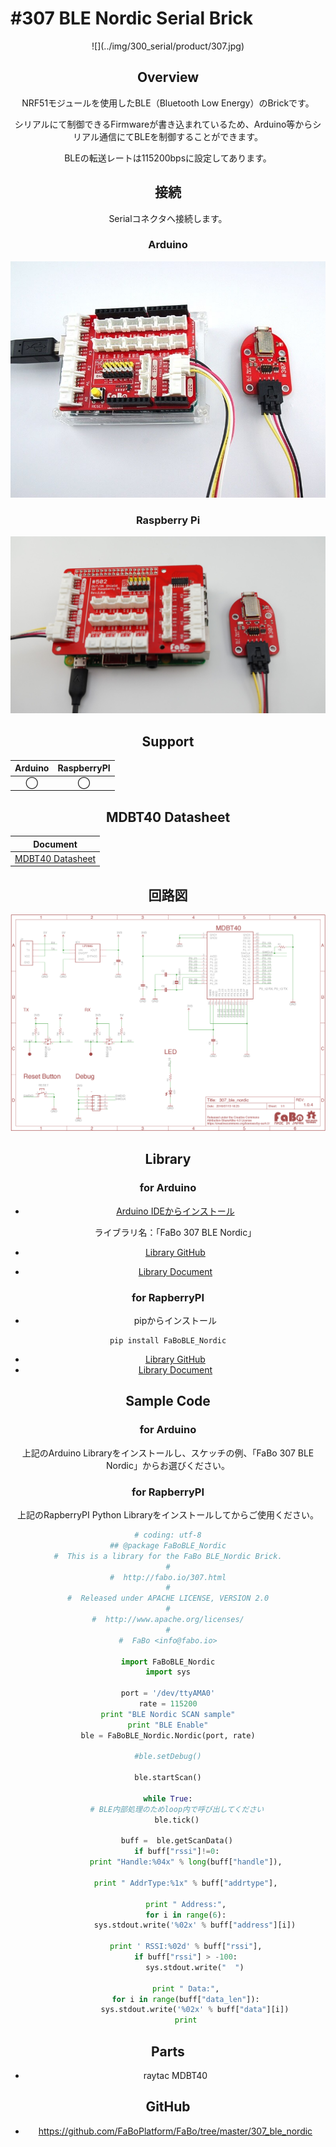 # #307 BLE Nordic Serial Brick

<center>
![](../img/300_serial/product/307.jpg)
<!--COLORME-->

## Overview
NRF51モジュールを使用したBLE（Bluetooth Low Energy）のBrickです。

シリアルにて制御できるFirmwareが書き込まれているため、Arduino等からシリアル通信にてBLEを制御することができます。

BLEの転送レートは115200bpsに設定してあります。

## 接続
Serialコネクタへ接続します。

### Arduino
![](../img/300_serial/connect/307_ble_nordic_connect.jpg)
### Raspberry Pi
![](../img/300_serial/connect/307_connect_with_rasppi.jpg)

## Support
|Arduino|RaspberryPI|
|:--:|:--:|
|◯|◯|

## MDBT40 Datasheet

|Document|
|--|
|[MDBT40 Datasheet](http://www.raytac.com/download/MDBT40/MDBT40%20spec-Version%20A4.pdf)|

## 回路図
![](../img/300_serial/schematic/307_ble_nordic.png)

## Library

### for Arduino
- [Arduino IDEからインストール](http://fabo.io/library_install.html)

  ライブラリ名：「FaBo 307 BLE Nordic」

- [Library GitHub](https://github.com/FaBoPlatform/FaBoBLE-Nordic-Library)
- [Library Document](http://fabo.io/doxygen/FaBoBLE-Nordic-Library/)

### for RapberryPI
- pipからインストール
```
pip install FaBoBLE_Nordic
```
- [Library GitHub](https://github.com/FaBoPlatform/FaBoBLE-Nordic-Python)
- [Library Document](http://fabo.io/doxygen/FaBoBLE-Nordic-Python/)

## Sample Code
### for Arduino
上記のArduino Libraryをインストールし、スケッチの例、「FaBo 307 BLE Nordic」からお選びください。

### for RapberryPI
上記のRapberryPI Python Libraryをインストールしてからご使用ください。

```python
# coding: utf-8
## @package FaBoBLE_Nordic
#  This is a library for the FaBo BLE_Nordic Brick.
#
#  http://fabo.io/307.html
#
#  Released under APACHE LICENSE, VERSION 2.0
#
#  http://www.apache.org/licenses/
#
#  FaBo <info@fabo.io>

import FaBoBLE_Nordic
import sys

port = '/dev/ttyAMA0'
rate = 115200
print "BLE Nordic SCAN sample"
print "BLE Enable"
ble = FaBoBLE_Nordic.Nordic(port, rate)

#ble.setDebug()

ble.startScan()

while True:
    # BLE内部処理のためloop内で呼び出してください
    ble.tick()

    buff =  ble.getScanData()
    if buff["rssi"]!=0:
        print "Handle:%04x" % long(buff["handle"]),

        print " AddrType:%1x" % buff["addrtype"],

        print " Address:",
        for i in range(6):
            sys.stdout.write('%02x' % buff["address"][i])

        print ' RSSI:%02d' % buff["rssi"],
        if buff["rssi"] > -100:
            sys.stdout.write("  ")

        print " Data:",
        for i in range(buff["data_len"]):
            sys.stdout.write('%02x' % buff["data"][i])
        print
```

## Parts
- raytac MDBT40

## GitHub
- https://github.com/FaBoPlatform/FaBo/tree/master/307_ble_nordic
